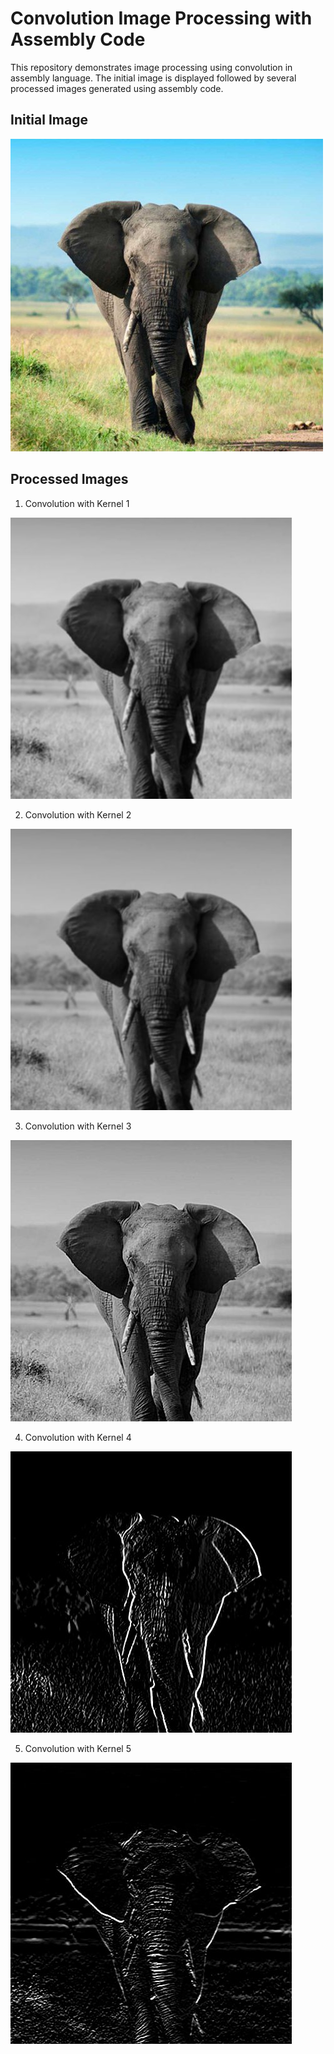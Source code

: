 # Convolution Image Processing with Assembly Code

This repository demonstrates image processing using convolution in assembly language. The initial image is displayed followed by several processed images generated using assembly code.

## Initial Image
![pic1](https://github.com/MoeeinAali/CSML-Project/blob/main/%D9%BE%D8%B1%D8%AF%D8%A7%D8%B2%D8%B4%20%D8%AA%D8%B5%D9%88%DB%8C%D8%B1/testing/srcimg/img.jpg?raw=true)

## Processed Images

1. Convolution with Kernel 1

![dst1](https://github.com/MoeeinAali/CSML-Project/blob/main/%D9%BE%D8%B1%D8%AF%D8%A7%D8%B2%D8%B4%20%D8%AA%D8%B5%D9%88%DB%8C%D8%B1/testing/dstimg/1.jpg?raw=true)

2. Convolution with Kernel 2

![dst1](https://github.com/MoeeinAali/CSML-Project/blob/main/%D9%BE%D8%B1%D8%AF%D8%A7%D8%B2%D8%B4%20%D8%AA%D8%B5%D9%88%DB%8C%D8%B1/testing/dstimg/2.jpg?raw=true)

3. Convolution with Kernel 3

![dst1](https://github.com/MoeeinAali/CSML-Project/blob/main/%D9%BE%D8%B1%D8%AF%D8%A7%D8%B2%D8%B4%20%D8%AA%D8%B5%D9%88%DB%8C%D8%B1/testing/dstimg/3.jpg?raw=true)

4. Convolution with Kernel 4

![dst1](https://github.com/MoeeinAali/CSML-Project/blob/main/%D9%BE%D8%B1%D8%AF%D8%A7%D8%B2%D8%B4%20%D8%AA%D8%B5%D9%88%DB%8C%D8%B1/testing/dstimg/4.jpg?raw=true)

5. Convolution with Kernel 5

![dst1](https://github.com/MoeeinAali/CSML-Project/blob/main/%D9%BE%D8%B1%D8%AF%D8%A7%D8%B2%D8%B4%20%D8%AA%D8%B5%D9%88%DB%8C%D8%B1/testing/dstimg/5.jpg?raw=true)

